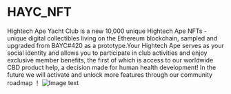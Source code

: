 # HAYC_NFT
Hightech Ape Yacht Club is a new 10,000 unique Hightech Ape NFTs - unique digital collectibles living on the Ethereum blockchain, sampled and upgraded from BAYC#420 as a prototype.Your Hightech Ape serves as your social identity and allows you to participate in club activities and enjoy exclusive member benefits, the first of which is access to our worldwide CBD product help, a decision made for human health development! In the future we will activate and unlock more features through our community roadmap ！
![Image text](https://github.com/HightechApeYachtClub/HAYC_NFT/blob/main/test.png)
